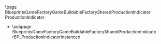 \page BlueprintsGameFactoryGameBuildableFactorySharedProductionIndicator ProductionIndicator
- \subpage BlueprintsGameFactoryGameBuildableFactorySharedProductionIndicatorBP_ProductionIndicatorInstanced
